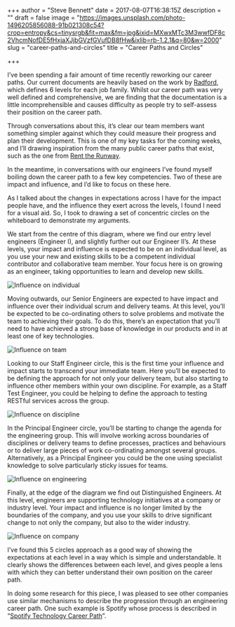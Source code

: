 +++
author = "Steve Bennett"
date = 2017-08-07T16:38:15Z
description = ""
draft = false
image = "https://images.unsplash.com/photo-1496205856088-91b021308c54?crop=entropy&cs=tinysrgb&fit=max&fm=jpg&ixid=MXwxMTc3M3wwfDF8c2VhcmNofDE5fHxjaXJjbGVzfGVufDB8fHw&ixlib=rb-1.2.1&q=80&w=2000"
slug = "career-paths-and-circles"
title = "Career Paths and Circles"

+++


I’ve been spending a fair amount of time recently reworking our career paths. Our current documents are heavily based on the work by [Radford](https://radford.aon.com/), which defines 6 levels for each job family. Whilst our career path was very well defined and comprehensive, we are finding that the documentation is a little incomprehensible and causes difficulty as people try to self-assess their position on the career path.

Through conversations about this, it’s clear our team members want something simpler against which they could measure their progress and plan their development. This is one of my key tasks for the coming weeks, and I’ll drawing inspiration from the many public career paths that exist, such as the one from [Rent the Runway](http://dresscode.renttherunway.com/blog/ladder).

In the meantime, in conversations with our engineers I’ve found myself boiling down the career path to a few key competencies. Two of these are impact and influence, and I’d like to focus on these here.

As I talked about the changes in expectations across I have for the impact people have, and the influence they exert across the levels, I found I need for a visual aid. So, I took to drawing a set of concentric circles on the whiteboard to demonstrate my arguments.

We start from the centre of this diagram, where we find our entry level engineers (Engineer I), and slightly further out our Engineer II’s. At these levels, your impact and influence is expected to be on an individual level, as you use your new and existing skills to be a competent individual contributor and collaborative team member. Your focus here is on growing as an engineer, taking opportunities to learn and develop new skills.

![Influence on individual](__GHOST_URL__/content/images/2021/02/77bda-img.png)

Moving outwards, our Senior Engineers are expected to have impact and influence over their individual scrum and delivery teams. At this level, you’ll be expected to be co-ordinating others to solve problems and motivate the team to achieving their goals. To do this, there’s an expectation that you’ll need to have achieved a strong base of knowledge in our products and in at least one of key technologies.

![Influence on team](__GHOST_URL__/content/images/2021/02/42e48-img.png)

Looking to our Staff Engineer circle, this is the first time your influence and impact starts to transcend your immediate team. Here you’ll be expected to be defining the approach for not only your delivery team, but also starting to influence other members within your own discipline. For example, as a Staff Test Engineer, you could be helping to define the approach to testing RESTful services across the group.

![Influence on discipline](__GHOST_URL__/content/images/2021/02/f7204-img.png)

In the Principal Engineer circle, you’ll be starting to change the agenda for the engineering group. This will involve working across boundaries of disciplines or delivery teams to define processes, practices and behaviours or to deliver large pieces of work co-ordinating amongst several groups. Alternatively, as a Principal Engineer you could be the one using specialist knowledge to solve particularly sticky issues for teams.

![Influence on engineering](__GHOST_URL__/content/images/2021/02/0049b-img.png)

Finally, at the edge of the diagram we find out Distinguished Engineers. At this level, engineers are supporting technology initiatives at a company or industry level. Your impact and influence is no longer limited by the boundaries of the company, and you use your skills to drive significant change to not only the company, but also to the wider industry.

![Influence on company](__GHOST_URL__/content/images/2021/02/fee7a-img.png)

I’ve found this 5 circles approach as a good way of showing the expectations at each level in a way which is simple and understandable. It clearly shows the differences between each level, and gives people a lens with which they can better understand their own position on the career path.

In doing some research for this piece, I was pleased to see other companies use similar mechanisms to describe the progression through an engineering career path. One such example is Spotify whose process is described in “[Spotify Technology Career Path](https://labs.spotify.com/2016/02/15/spotify-technology-career-steps/)”.



